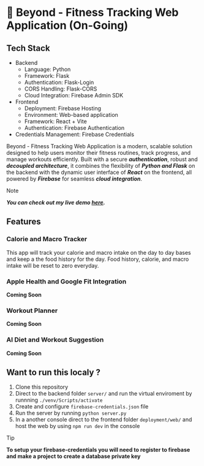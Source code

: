 # 🚀 Beyond - Fitness Tracking Web Application (On-Going)
## Tech Stack
- Backend
  - Language: Python
  - Framework: Flask
  - Authentication: Flask-Login
  - CORS Handling: Flask-CORS
  - Cloud Integration: Firebase Admin SDK
- Frontend
  - Deployment: Firebase Hosting
  - Environment: Web-based application
  - Framework: React + Vite
  - Authentication: Firebase Authentication
- Credentials Management: Firebase Credentials

Beyond - Fitness Tracking Web Application is a modern, scalable solution designed to help users monitor their fitness routines, track progress, and manage workouts efficiently. Built with a secure **_authentication_**, robust and **_decoupled architecture_**, it combines the flexibility of **_Python and Flask_** on the backend with the dynamic user interface of **_React_** on the frontend, all powered by **_Firebase_** for seamless **_cloud integration_**. 

> [!NOTE]
> **_You can check out my live demo [here](https://gymapp-d2c36.web.app/)._**
## Features 
### Calorie and Macro Tracker
This app will track your calorie and macro intake on the day to day bases and keep a the food history for the day. Food history, calorie, and macro intake will be reset to zero everyday.
### Apple Health and Google Fit Integration
**Coming Soon**
### Workout Planner
**Coming Soon**
### AI Diet and Workout Suggestion
**Coming Soon**

## Want to run this localy ?
1. Clone this repository
3. Direct to the backend folder ``server/`` and run the virtual enviroment by runnning ``./venv/Scripts/activate``
4. Create and configure ``firebase-credentials.json`` file
5. Run the server by running ``python server.py``
6. In a another console direct to the frontend folder ``deployment/web/`` and host the web by using ``npm run dev`` in the console

>[!TIP]
> **To setup your firebase-credentials you will need to register to firebase and make a project to create a database private key**

